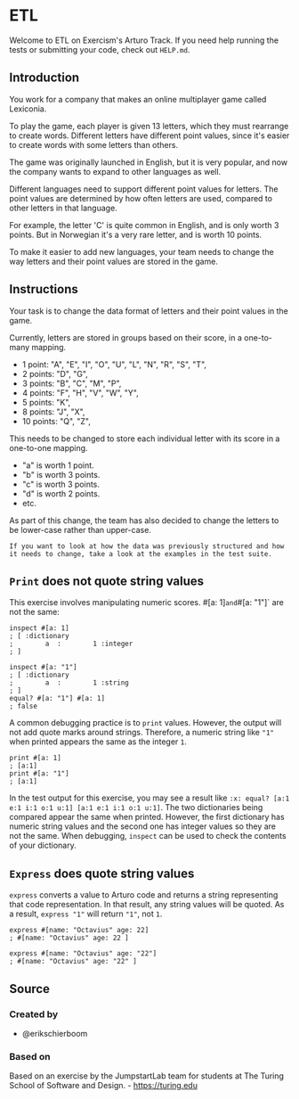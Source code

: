 # ETL

Welcome to ETL on Exercism's Arturo Track.
If you need help running the tests or submitting your code, check out `HELP.md`.

## Introduction

You work for a company that makes an online multiplayer game called Lexiconia.

To play the game, each player is given 13 letters, which they must rearrange to create words.
Different letters have different point values, since it's easier to create words with some letters than others.

The game was originally launched in English, but it is very popular, and now the company wants to expand to other languages as well.

Different languages need to support different point values for letters.
The point values are determined by how often letters are used, compared to other letters in that language.

For example, the letter 'C' is quite common in English, and is only worth 3 points.
But in Norwegian it's a very rare letter, and is worth 10 points.

To make it easier to add new languages, your team needs to change the way letters and their point values are stored in the game.

## Instructions

Your task is to change the data format of letters and their point values in the game.

Currently, letters are stored in groups based on their score, in a one-to-many mapping.

- 1 point: "A", "E", "I", "O", "U", "L", "N", "R", "S", "T",
- 2 points: "D", "G",
- 3 points: "B", "C", "M", "P",
- 4 points: "F", "H", "V", "W", "Y",
- 5 points: "K",
- 8 points: "J", "X",
- 10 points: "Q", "Z",

This needs to be changed to store each individual letter with its score in a one-to-one mapping.

- "a" is worth 1 point.
- "b" is worth 3 points.
- "c" is worth 3 points.
- "d" is worth 2 points.
- etc.

As part of this change, the team has also decided to change the letters to be lower-case rather than upper-case.

~~~~exercism/note
If you want to look at how the data was previously structured and how it needs to change, take a look at the examples in the test suite.
~~~~

## `Print` does not quote string values

This exercise involves manipulating numeric scores.
#[a: 1]` and `#[a: "1"]` are not the same:

```arturo
inspect #[a: 1]
; [ :dictionary
;        a  :        1 :integer
; ]

inspect #[a: "1"]
; [ :dictionary
;        a  :        1 :string
; ]
equal? #[a: "1"] #[a: 1]
; false
```

A common debugging practice is to `print` values.
However, the output will not add quote marks around strings.
Therefore, a numeric string like `"1"` when printed appears the same as the integer `1`.

```arturo
print #[a: 1]
; [a:1]
print #[a: "1"]
; [a:1]
```
In the test output for this exercise, you may see a result like `:x: equal? [a:1 e:1 i:1 o:1 u:1] [a:1 e:1 i:1 o:1 u:1]`.
The two dictionaries being compared appear the same when printed.
However, the first dictionary has numeric string values and the second one has integer values so they are not the same. 
When debugging, `inspect` can be used to check the contents of your dictionary.

## `Express` does quote string values

`express` converts a value to Arturo code and returns a string representing that code representation.
In that result, any string values will be quoted.
As a result, `express "1"` will return `"1"`, not `1`.

```arturo
express #[name: "Octavius" age: 22]
; #[name: "Octavius" age: 22 ]
```
```arturo
express #[name: "Octavius" age: "22"]
; #[name: "Octavius" age: "22" ]
```

## Source

### Created by

- @erikschierboom

### Based on

Based on an exercise by the JumpstartLab team for students at The Turing School of Software and Design. - https://turing.edu